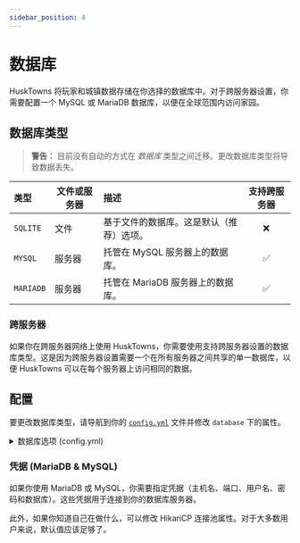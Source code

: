 ```yaml
---
sidebar_position: 4
---
```


# 数据库

HuskTowns 将玩家和城镇数据存储在你选择的数据库中。对于跨服务器设置，你需要配置一个 MySQL 或 MariaDB 数据库，以便在全球范围内访问家园。

## 数据库类型
> **警告：** 目前没有自动的方式在 _数据库_ 类型之间迁移。更改数据库类型将导致数据丢失。

| 类型      | 文件或服务器 | 描述                                                                 | 支持跨服务器 |
|:----------|----------------|:----------------------------------------------------------------------------|:---------------------:|
| `SQLITE`  | 文件           | 基于文件的数据库。这是默认（推荐）选项。            |           ❌           |
| `MYSQL`   | 服务器         | 托管在 MySQL 服务器上的数据库。                                        |           ✅           |
| `MARIADB` | 服务器         | 托管在 MariaDB 服务器上的数据库。                                      |           ✅           |

### 跨服务器
如果你在跨服务器网络上使用 HuskTowns，你需要使用支持跨服务器设置的数据库类型。这是因为跨服务器设置需要一个在所有服务器之间共享的单一数据库，以便 HuskTowns 可以在每个服务器上访问相同的数据。

## 配置
要更改数据库类型，请导航到你的 [`config.yml`](Config-Files) 文件并修改 `database` 下的属性。

<details>
<summary>数据库选项 (config.yml)</summary>

```yaml
database:
  # 要使用的数据库类型 (SQLITE, MYSQL 或 MARIADB)
  type: SQLITE
  mysql:
    credentials:
      # 如果你使用 MYSQL 或 MARIADB 作为数据库类型，请在此处指定凭据
      host: localhost
      port: 3306
      database: HuskTowns
      username: root
      password: pa55w0rd
      parameters: ?autoReconnect=true&useSSL=false&useUnicode=true&characterEncoding=UTF-8
    connection_pool:
      # MYSQL 数据库 Hikari 连接池属性。除非你知道自己在做什么，否则不要修改这些内容！
      size: 10
      idle: 10
      lifetime: 1800000
      keepalive: 30000
      timeout: 20000
```
</details>

### 凭据 (MariaDB & MySQL)
如果你使用 MariaDB 或 MySQL，你需要指定凭据（主机名、端口、用户名、密码和数据库）。这些凭据用于连接到你的数据库服务器。

此外，如果你知道自己在做什么，可以修改 HikariCP 连接池属性。对于大多数用户来说，默认值应该足够了。